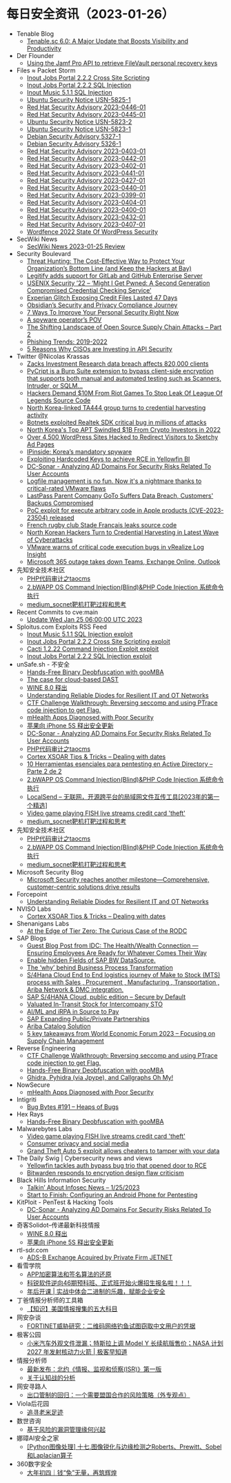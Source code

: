 # 每日安全资讯（2023-01-26）

- Tenable Blog
  - [Tenable.sc 6.0: A Major Update that Boosts Visibility and Productivity](https://www.tenable.com/blog/tenable-sc-6-0-a-major-update-that-boosts-visibility-and-productivity)
- Der Flounder
  - [Using the Jamf Pro API to retrieve FileVault personal recovery keys](https://derflounder.wordpress.com/2023/01/25/using-the-jamf-pro-api-to-retrieve-filevault-personal-recovery-keys/)
- Files ≈ Packet Storm
  - [Inout Jobs Portal 2.2.2 Cross Site Scripting](https://packetstormsecurity.com/files/170736/inoutjobsportal222-xss.txt)
  - [Inout Jobs Portal 2.2.2 SQL Injection](https://packetstormsecurity.com/files/170735/inoutjobsportal222-sql.txt)
  - [Inout Music 5.1.1 SQL Injection](https://packetstormsecurity.com/files/170734/inoutmusic511-sql.txt)
  - [Ubuntu Security Notice USN-5825-1](https://packetstormsecurity.com/files/170733/USN-5825-1.txt)
  - [Red Hat Security Advisory 2023-0446-01](https://packetstormsecurity.com/files/170732/RHSA-2023-0446-01.txt)
  - [Red Hat Security Advisory 2023-0445-01](https://packetstormsecurity.com/files/170731/RHSA-2023-0445-01.txt)
  - [Ubuntu Security Notice USN-5823-2](https://packetstormsecurity.com/files/170730/USN-5823-2.txt)
  - [Ubuntu Security Notice USN-5823-1](https://packetstormsecurity.com/files/170729/USN-5823-1.txt)
  - [Debian Security Advisory 5327-1](https://packetstormsecurity.com/files/170728/dsa-5327-1.txt)
  - [Debian Security Advisory 5326-1](https://packetstormsecurity.com/files/170727/dsa-5326-1.txt)
  - [Red Hat Security Advisory 2023-0403-01](https://packetstormsecurity.com/files/170726/RHSA-2023-0403-01.txt)
  - [Red Hat Security Advisory 2023-0442-01](https://packetstormsecurity.com/files/170725/RHSA-2023-0442-01.txt)
  - [Red Hat Security Advisory 2023-0402-01](https://packetstormsecurity.com/files/170724/RHSA-2023-0402-01.txt)
  - [Red Hat Security Advisory 2023-0441-01](https://packetstormsecurity.com/files/170723/RHSA-2023-0441-01.txt)
  - [Red Hat Security Advisory 2023-0427-01](https://packetstormsecurity.com/files/170722/RHSA-2023-0427-01.txt)
  - [Red Hat Security Advisory 2023-0440-01](https://packetstormsecurity.com/files/170721/RHSA-2023-0440-01.txt)
  - [Red Hat Security Advisory 2023-0399-01](https://packetstormsecurity.com/files/170720/RHSA-2023-0399-01.txt)
  - [Red Hat Security Advisory 2023-0404-01](https://packetstormsecurity.com/files/170719/RHSA-2023-0404-01.txt)
  - [Red Hat Security Advisory 2023-0400-01](https://packetstormsecurity.com/files/170718/RHSA-2023-0400-01.txt)
  - [Red Hat Security Advisory 2023-0432-01](https://packetstormsecurity.com/files/170717/RHSA-2023-0432-01.txt)
  - [Red Hat Security Advisory 2023-0407-01](https://packetstormsecurity.com/files/170716/RHSA-2023-0407-01.txt)
  - [Wordfence 2022 State Of WordPress Security](https://packetstormsecurity.com/files/170715/The-Wordfence-2022-State-of-WordPress-Security-Report.pdf)
- SecWiki News
  - [SecWiki News 2023-01-25 Review](http://www.sec-wiki.com/?2023-01-25)
- Security Boulevard
  - [Threat Hunting: The Cost-Effective Way to Protect Your Organization’s Bottom Line (and Keep the Hackers at Bay)](https://securityboulevard.com/2023/01/threat-hunting-the-cost-effective-way-to-protect-your-organizations-bottom-line-and-keep-the-hackers-at-bay/)
  - [Legitify adds support for GitLab and GitHub Enterprise Server](https://securityboulevard.com/2023/01/legitify-adds-support-for-gitlab-and-github-enterprise-server/)
  - [USENIX Security ’22 – ‘Might I Get Pwned: A Second Generation Compromised Credential Checking Service’](https://securityboulevard.com/2023/01/usenix-security-22-might-i-get-pwned-a-second-generation-compromised-credential-checking-service/)
  - [Experian Glitch Exposing Credit Files Lasted 47 Days](https://securityboulevard.com/2023/01/experian-glitch-exposing-credit-files-lasted-47-days/)
  - [Obsidian’s Security and Privacy Compliance Journey](https://securityboulevard.com/2023/01/obsidians-security-and-privacy-compliance-journey/)
  - [7 Ways To Improve Your Personal Security Right Now](https://securityboulevard.com/2023/01/7-ways-to-improve-your-personal-security-right-now/)
  - [A spyware operator’s POV](https://securityboulevard.com/2023/01/a-spyware-operators-pov/)
  - [The Shifting Landscape of Open Source Supply Chain Attacks – Part 2](https://securityboulevard.com/2023/01/the-shifting-landscape-of-open-source-supply-chain-attacks-part-2/)
  - [Phishing Trends: 2019-2022](https://securityboulevard.com/2023/01/phishing-trends-2019-2022/)
  - [5 Reasons Why CISOs are Investing in API Security](https://securityboulevard.com/2023/01/5-reasons-why-cisos-are-investing-in-api-security/)
- Twitter @Nicolas Krassas
  - [Zacks Investment Research data breach affects 820,000 clients](https://twitter.com/Dinosn/status/1618323949359886339)
  - [PyCript is a Burp Suite extension to bypass client-side encryption that supports both manual and automated testing such as Scanners, Intruder, or SQLM...](https://twitter.com/Dinosn/status/1618319590446215169)
  - [Hackers Demand $10M From Riot Games To Stop Leak Of League Of Legends Source Code](https://twitter.com/Dinosn/status/1618319445440761858)
  - [North Korea-linked TA444 group turns to credential harvesting activity](https://twitter.com/Dinosn/status/1618319260996243458)
  - [Botnets exploited Realtek SDK critical bug in millions of attacks](https://twitter.com/Dinosn/status/1618319137859842048)
  - [North Korea's Top APT Swindled $1B From Crypto Investors in 2022](https://twitter.com/Dinosn/status/1618318953557942273)
  - [Over 4,500 WordPress Sites Hacked to Redirect Visitors to Sketchy Ad Pages](https://twitter.com/Dinosn/status/1618318839179284480)
  - [IPinside: Korea’s mandatory spyware](https://twitter.com/Dinosn/status/1618226066019192832)
  - [Exploiting Hardcoded Keys to achieve RCE in Yellowfin BI](https://twitter.com/Dinosn/status/1618225971525750787)
  - [DC-Sonar - Analyzing AD Domains For Security Risks Related To User Accounts](https://twitter.com/Dinosn/status/1618224910995959810)
  - [Logfile management is no fun. Now it's a nightmare thanks to critical-rated VMware flaws](https://twitter.com/Dinosn/status/1618223961325858816)
  - [LastPass Parent Company GoTo Suffers Data Breach, Customers' Backups Compromised](https://twitter.com/Dinosn/status/1618222184685797377)
  - [PoC exploit for execute arbitrary code in Apple products (CVE-2023-23504) released](https://twitter.com/Dinosn/status/1618220468951199744)
  - [French rugby club Stade Français leaks source code](https://twitter.com/Dinosn/status/1618217979644379138)
  - [North Korean Hackers Turn to Credential Harvesting in Latest Wave of Cyberattacks](https://twitter.com/Dinosn/status/1618217938120736773)
  - [VMware warns of critical code execution bugs in vRealize Log Insight](https://twitter.com/Dinosn/status/1618217851311230977)
  - [Microsoft 365 outage takes down Teams, Exchange Online, Outlook](https://twitter.com/Dinosn/status/1618209987695869957)
- 先知安全技术社区
  - [PHP代码审计之taocms](https://xz.aliyun.com/t/12068)
  - [2.bWAPP OS Command Injection(Blind)&PHP Code Injection 系统命令执行](https://xz.aliyun.com/t/12066)
  - [medium_socnet靶机打靶过程和思考](https://xz.aliyun.com/t/12065)
- Recent Commits to cve:main
  - [Update Wed Jan 25 06:00:00 UTC 2023](https://github.com/trickest/cve/commit/cf9a1a6147c7366eb39af1ef07de8bfa640ffe68)
- Sploitus.com Exploits RSS Feed
  - [Inout Music 5.1.1 SQL Injection exploit](https://sploitus.com/exploit?id=PACKETSTORM:170734&utm_source=rss&utm_medium=rss)
  - [Inout Jobs Portal 2.2.2 Cross Site Scripting exploit](https://sploitus.com/exploit?id=PACKETSTORM:170736&utm_source=rss&utm_medium=rss)
  - [Cacti 1.2.22 Command Injection Exploit exploit](https://sploitus.com/exploit?id=1337DAY-ID-38171&utm_source=rss&utm_medium=rss)
  - [Inout Jobs Portal 2.2.2 SQL Injection exploit](https://sploitus.com/exploit?id=PACKETSTORM:170735&utm_source=rss&utm_medium=rss)
- unSafe.sh - 不安全
  - [Hands-Free Binary Deobfuscation with gooMBA](https://buaq.net/go-146714.html)
  - [The case for cloud-based DAST](https://buaq.net/go-146715.html)
  - [WINE 8.0 释出](https://buaq.net/go-146703.html)
  - [Understanding Reliable Diodes for Resilient IT and OT Networks](https://buaq.net/go-146700.html)
  - [CTF Challenge Walkthrough: Reversing seccomp and using PTrace code injection to get Flag.](https://buaq.net/go-146699.html)
  - [mHealth Apps Diagnosed with Poor Security](https://buaq.net/go-146701.html)
  - [苹果向 iPhone 5S 释出安全更新](https://buaq.net/go-146704.html)
  - [DC-Sonar - Analyzing AD Domains For Security Risks Related To User Accounts](https://buaq.net/go-146691.html)
  - [PHP代码审计之taocms](https://buaq.net/go-146695.html)
  - [Cortex XSOAR Tips & Tricks – Dealing with dates](https://buaq.net/go-146689.html)
  - [10 Herramientas esenciales para pentesting en Active Directory – Parte 2 de 2](https://buaq.net/go-146688.html)
  - [2.bWAPP OS Command Injection(Blind)&PHP Code Injection 系统命令执行](https://buaq.net/go-146696.html)
  - [LocalSend – 无联网，开源跨平台的局域网文件互传工具[2023年的第一个精选]](https://buaq.net/go-146683.html)
  - [Video game playing FISH live streams credit card 'theft'](https://buaq.net/go-146731.html)
  - [medium_socnet靶机打靶过程和思考](https://buaq.net/go-146697.html)
- 先知安全技术社区
  - [PHP代码审计之taocms](https://xz.aliyun.com/t/12068)
  - [2.bWAPP OS Command Injection(Blind)&PHP Code Injection 系统命令执行](https://xz.aliyun.com/t/12066)
  - [medium_socnet靶机打靶过程和思考](https://xz.aliyun.com/t/12065)
- Microsoft Security Blog
  - [Microsoft Security reaches another milestone—Comprehensive, customer-centric solutions drive results](https://www.microsoft.com/en-us/security/blog/2023/01/25/microsoft-security-reaches-another-milestone-comprehensive-customer-centric-solutions-drive-results/)
- Forcepoint
  - [Understanding Reliable Diodes for Resilient IT and OT Networks](https://www.forcepoint.com/blog/insights/data-diodes-protect-critical-infrastructure)
- NVISO Labs
  - [Cortex XSOAR Tips & Tricks – Dealing with dates](https://blog.nviso.eu/2023/01/25/cortex-xsoar-tips-tricks-dealing-with-dates/)
- Shenanigans Labs
  - [At the Edge of Tier Zero: The Curious Case of the RODC](https://shenaniganslabs.io/2023/01/25/RODCs.html)
- SAP Blogs
  - [Guest Blog Post from IDC: The Health/Wealth Connection — Ensuring Employees Are Ready for Whatever Comes Their Way](https://blogs.sap.com/2023/01/25/guest-blog-post-from-idc-the-health-wealth-connection-ensuring-employees-are-ready-for-whatever-comes-their-way/)
  - [Enable hidden Fields of SAP BW DataSource.](https://blogs.sap.com/2023/01/25/enable-hidden-fields-of-sap-bw-datasource./)
  - [The ‘why’ behind Business Process Transformation](https://blogs.sap.com/2023/01/25/the-why-behind-business-process-transformation/)
  - [S/4Hana Cloud End to End logistics journey of Make to Stock (MTS) process with Sales , Procurement , Manufacturing , Transportation , Ariba Network & DMC integration.](https://blogs.sap.com/2023/01/25/s-4hana-cloud-end-to-end-logistics-journey-of-make-to-stock-mts-process-with-sales-procurement-manufacturing-transportation-ariba-network-dmc-integration./)
  - [SAP S/4HANA Cloud, public edition – Secure by Default](https://blogs.sap.com/2023/01/25/sap-s-4hana-cloud-public-edition-secure-by-default/)
  - [Valuated In-Transit Stock for Intercompany STO](https://blogs.sap.com/2023/01/25/valuated-in-transit-stock-for-intercompany-sto/)
  - [AI/ML and iRPA in Source to Pay](https://blogs.sap.com/2023/01/25/ai-ml-and-irpa-in-source-to-pay/)
  - [SAP Expanding Public/Private Partnerships](https://blogs.sap.com/2023/01/25/sap-expanding-public-private-partnerships/)
  - [Ariba Catalog Solution](https://blogs.sap.com/2023/01/25/ariba-catalog-solution/)
  - [5 key takeaways from World Economic Forum 2023 –   Focusing on Supply Chain Management](https://blogs.sap.com/2023/01/25/5-key-takeaways-from-world-economic-forum-2023-focusing-on-supply-chain-management/)
- Reverse Engineering
  - [CTF Challenge Walkthrough: Reversing seccomp and using PTrace code injection to get Flag.](https://www.reddit.com/r/ReverseEngineering/comments/10kxz3e/ctf_challenge_walkthrough_reversing_seccomp_and/)
  - [Hands-Free Binary Deobfuscation with gooMBA](https://www.reddit.com/r/ReverseEngineering/comments/10l1z8s/handsfree_binary_deobfuscation_with_goomba/)
  - [Ghidra, Pyhidra (via Jpype), and Callgraphs Oh My!](https://www.reddit.com/r/ReverseEngineering/comments/10kmugg/ghidra_pyhidra_via_jpype_and_callgraphs_oh_my/)
- NowSecure
  - [mHealth Apps Diagnosed with Poor Security](https://www.nowsecure.com/blog/2023/01/25/mhealth-apps-diagnosed-with-poor-security/)
- Intigriti
  - [Bug Bytes #191 – Heaps of Bugs](https://blog.intigriti.com/2023/01/25/bug-bytes-191-heaps-of-bugs/)
- Hex Rays
  - [Hands-Free Binary Deobfuscation with gooMBA](https://hex-rays.com/blog/deobfuscation-with-goomba/)
- Malwarebytes Labs
  - [Video game playing FISH live streams credit card 'theft'](https://www.malwarebytes.com/blog/news/2023/01/video-game-playing-fish-live-streams-credit-card-theft)
  - [Consumer privacy and social media](https://www.malwarebytes.com/blog/news/2023/01/consumer-privacy-and-social-media)
  - [Grand Theft Auto 5 exploit allows cheaters to tamper with your data](https://www.malwarebytes.com/blog/news/2023/01/grand-theft-auto-5-exploit-allows-cheaters-to-tamper-with-your-data)
- The Daily Swig | Cybersecurity news and views
  - [Yellowfin tackles auth bypass bug trio that opened door to RCE](https://portswigger.net/daily-swig/yellowfin-tackles-auth-bypass-bug-trio-that-opened-door-to-rce)
  - [Bitwarden responds to encryption design flaw criticism](https://portswigger.net/daily-swig/bitwarden-responds-to-encryption-design-flaw-criticism)
- Black Hills Information Security
  - [Talkin’ About Infosec News – 1/25/2023](https://www.blackhillsinfosec.com/talkin-about-infosec-news-1-25-2023/)
  - [Start to Finish: Configuring an Android Phone for Pentesting](https://www.blackhillsinfosec.com/start-to-finish-configuring-an-android-phone-for-pentesting/)
- KitPloit - PenTest & Hacking Tools
  - [DC-Sonar - Analyzing AD Domains For Security Risks Related To User Accounts](http://www.kitploit.com/2023/01/dc-sonar-analyzing-ad-domains-for.html)
- 奇客Solidot–传递最新科技情报
  - [WINE 8.0 释出](https://www.solidot.org/story?sid=73954)
  - [苹果向 iPhone 5S 释出安全更新](https://www.solidot.org/story?sid=73953)
- rtl-sdr.com
  - [ADS-B Exchange Acquired by Private Firm JETNET](https://www.rtl-sdr.com/ads-b-exchange-acquired-by-private-firm-jetnet/)
- 看雪学院
  - [APP加密算法和签名算法的还原](https://mp.weixin.qq.com/s?__biz=MjM5NTc2MDYxMw==&mid=2458493150&idx=1&sn=dfbd46ca0236fc3397a104f9956f97bd&chksm=b18e905486f9194289b952a71b7e6985eddf28dc4e3435ffe916e4d35ae7d606cf722d8994f1&scene=58&subscene=0#rd)
  - [科锐软件逆向46期预科班、正式班开始火爆招生报名啦！！！](https://mp.weixin.qq.com/s?__biz=MjM5NTc2MDYxMw==&mid=2458493150&idx=2&sn=8a2a969bebdde36ad5bad01877c75f6e&chksm=b18e905486f919425b7c04681f2c4ecea48d1b8af5d4c5999552acedf4dcd5b8ae2920c0bfff&scene=58&subscene=0#rd)
  - [年后开课 | 实战中体会二进制的乐趣，赋能企业安全](https://mp.weixin.qq.com/s?__biz=MjM5NTc2MDYxMw==&mid=2458493150&idx=3&sn=0a4ba5f62fe6fc295c3d4569edb34516&chksm=b18e905486f91942323e5185759dd19a811000d1248844b1bafb0deef364d6b8408a64fa97ec&scene=58&subscene=0#rd)
- 丁爸情报分析师的工具箱
  - [【知识】美国情报搜集的五大科目](https://mp.weixin.qq.com/s?__biz=MzI2MTE0NTE3Mw==&mid=2651134671&idx=1&sn=7915afd79da5f8d5b6ac75fa9cefd2f2&chksm=f1af6df5c6d8e4e3a4f1b24fb4e1b17b44d0a9dc46fc3c0d5bdbafcda131e3824c344be1c245&scene=58&subscene=0#rd)
- 网安杂谈
  - [FORTINET威胁研究：二维码网络钓鱼试图窃取中文用户的凭据](https://mp.weixin.qq.com/s?__biz=MzAwMTMzMDUwNg==&mid=2650887197&idx=1&sn=45330cc8286068741a28a06d3ba55ed1&chksm=812ea838b659212eee846620915730a30c712961070ba9f94d1cdbec7de1241dda8deded0a59&scene=58&subscene=0#rd)
- 极客公园
  - [小米汽车外观文件泄漏；特斯拉上调 Model Y 长续航版售价；NASA 计划 2027 年发射核动力火箭 | 极客早知道](https://mp.weixin.qq.com/s?__biz=MTMwNDMwODQ0MQ==&mid=2652981304&idx=1&sn=0682de500afc8587b60be5b02b30fd85&chksm=7e54358e4923bc989014358e2b73638e24fb630e1e26aa29543c8ce69b0cdb287bebb8a17fbe&scene=58&subscene=0#rd)
- 情报分析师
  - [最新发布：北约《情报、监视和侦察(ISR)》第一版](https://mp.weixin.qq.com/s?__biz=MzA3Mjc1MTkwOA==&mid=2650524420&idx=1&sn=691fe95361e2d55c2e823e039745919d&chksm=8716e54fb0616c59bcd1b34313e297034d245d0c869c36d91ef7cf39029042b95d1838706737&scene=58&subscene=0#rd)
  - [关于认知战的分析](https://mp.weixin.qq.com/s?__biz=MzA3Mjc1MTkwOA==&mid=2650524420&idx=2&sn=c6402e45a0a29394613d166cb6ccfaa4&chksm=8716e54fb0616c599ffe9114902ab28f1cd575e40f5f9312ca7ea6a8df35931684a6c92d20d4&scene=58&subscene=0#rd)
- 网安寻路人
  - [出口管制的回归：一个需要盟国合作的风险策略（外专观点）](https://mp.weixin.qq.com/s?__biz=MzIxODM0NDU4MQ==&mid=2247498712&idx=1&sn=34ed1d573d7de3ee57a3fc3f4e879c54&chksm=97e94632a09ecf24a5e959a6fd10fb057c767e9f33f00edce50fc262b5aefe4656e1e23a6e97&scene=58&subscene=0#rd)
- Viola后花园
  - [追寻老米足迹](https://mp.weixin.qq.com/s?__biz=MzI2Njg1OTA3OA==&mid=2247484146&idx=1&sn=d8072fea5d72e0f0495a856a13024e63&chksm=ea86e5dbddf16ccd1a6448313f1aee826c21ac208f2720a0aa7357cd7c3cc467f57274e4948d&scene=58&subscene=0#rd)
- 数世咨询
  - [基于风险的漏洞管理缘何兴起](https://mp.weixin.qq.com/s?__biz=MzkxNzA3MTgyNg==&mid=2247496989&idx=1&sn=8eadd8d98e52f3f3c7c72b48a9995438&chksm=c14487a0f6330eb6a1dc960883672e15b7bf63cfa90109ba2cc80f100ccb257e110e2bbd1eca&scene=58&subscene=0#rd)
- 娜璋AI安全之家
  - [[Python图像处理] 十七.图像锐化与边缘检测之Roberts、Prewitt、Sobel和Laplacian算子](https://mp.weixin.qq.com/s?__biz=Mzg5MTM5ODU2Mg==&mid=2247497675&idx=1&sn=ab016cdd6e925d57d77143feb3e4811f&chksm=cfcf4706f8b8ce103fb5b52464c3abdf0380cb08bb2a6a183f6b5243fce472ba718b695ee1a6&scene=58&subscene=0#rd)
- 360数字安全
  - [大年初四｜钱“兔”无量，再筑辉煌](https://mp.weixin.qq.com/s?__biz=MzA4MTg0MDQ4Nw==&mid=2247557394&idx=1&sn=f3ab7f04d923166e46426ae6e734d6b7&chksm=9f8d711aa8faf80cd10c255e62746b538fd66072dfa4efafde49fbf0d261ed38e76f6189b50d&scene=58&subscene=0#rd)
